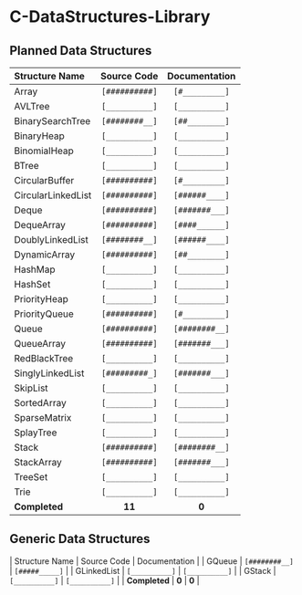 # C-DataStructures-Library

## Planned Data Structures

|   Structure Name   |   Source Code  |  Documentation |
| :----------------- | :------------: | :------------: |
|       Array        | `[##########]` | `[#_________]` |
|      AVLTree       | `[__________]` | `[__________]` |
|  BinarySearchTree  | `[########__]` | `[##________]` |
|     BinaryHeap     | `[__________]` | `[__________]` |
|    BinomialHeap    | `[__________]` | `[__________]` |
|       BTree        | `[__________]` | `[__________]` |
|   CircularBuffer   | `[##########]` | `[#_________]` |
| CircularLinkedList | `[##########]` | `[######____]` |
|       Deque        | `[##########]` | `[#######___]` |
|     DequeArray     | `[##########]` | `[####______]` |
|  DoublyLinkedList  | `[########__]` | `[######____]` |
|    DynamicArray    | `[##########]` | `[##________]` |
|      HashMap       | `[__________]` | `[__________]` |
|      HashSet       | `[__________]` | `[__________]` |
|    PriorityHeap    | `[__________]` | `[__________]` |
|   PriorityQueue    | `[##########]` | `[#_________]` |
|       Queue        | `[##########]` | `[########__]` |
|     QueueArray     | `[##########]` | `[#######___]` |
|    RedBlackTree    | `[__________]` | `[__________]` |
|  SinglyLinkedList  | `[#########_]` | `[#######___]` |
|      SkipList      | `[__________]` | `[__________]` |
|    SortedArray     | `[__________]` | `[__________]` |
|    SparseMatrix    | `[__________]` | `[__________]` |
|     SplayTree      | `[__________]` | `[__________]` |
|       Stack        | `[##########]` | `[########__]` |
|     StackArray     | `[##########]` | `[#######___]` |
|      TreeSet       | `[__________]` | `[__________]` |
|        Trie        | `[__________]` | `[__________]` |
|   __Completed__    |     __11__     |     __0__      |

## Generic Data Structures

|   Structure Name   |   Source Code  |  Documentation |
|       GQueue       | `[########__]` | `[#####_____]` |
|    GLinkedList     | `[__________]` | `[__________]` |
|       GStack       | `[__________]` | `[__________]` |
|   __Completed__    |     __0__      |     __0__      |
